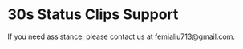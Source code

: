 # 30s Status Clips Support

If you need assistance, please contact us at [femialiu713@gmail.com](mailto:support@example.com).
